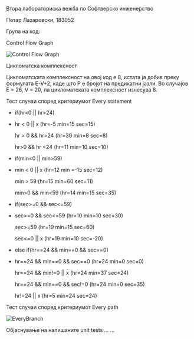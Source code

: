 Втора лабораториска вежба по Софтверско инженерство

Петар Лазаровски, 183052

Група на код:

Control Flow Graph

![Control Flow Graph](https://user-images.githubusercontent.com/82048002/119946021-7098e500-bf96-11eb-9ece-c5cbc6a10818.png)

Цикломатска комплексност

Цикломатската комплексност на овој код е 8, истата ја добив преку формулата E-V+2, каде што P е бројот на предикатни јазли. Во случајoв E = 26, V = 20, па цикломатската комплексност изнесува 8.

Тест случаи според критериумот Every statement

- if(hr<0 || hr>24)
- 
   hr < 0 || x (hr=-5 min=15 sec=15)
   
   hr > 0 && hr>24 (hr=30 min=8 sec=8)
   
   hr>0 && hr <24 (hr=11 min=10 sec=10)
   
- if(min<0 || min>59)
- 
   min < 0 || x (hr=12 min =-15 sec=12)
   
   min > 59 (hr=15 min=60 sec=11)
   
   min>0 && min<59 (hr=14 min=15 sec=35)
   
- if(sec>=0 && sec<=59)
- 
   sec>=0 && sec<=59 (hr=10 min=10 sec=30)
   
   sec>=59 (hr=19 min=15 sec=60)
   
   sec<=0 || x (hr=19 min=10 sec=-20)
   
- else if(hr==24 && min==0 && sec==0)
- 
   hr==24 && min==0 && sec==0 (hr=24 min=0 sec=0)
   
   hr==24 && min!=0 || x (hr=24 min=37 sec=24)
   
   hr==24 && min==0 && sec!=0 (hr=24 min=0 sec=35)
   
   hr!=24 || x (hr=5 min=24 sec=24) 

Тест случаи според критериумот Every path

![ЕveryBranch](https://user-images.githubusercontent.com/82048002/119946370-db4a2080-bf96-11eb-9846-a9564bb50330.png)

Објаснување на напишаните unit tests
... ...
